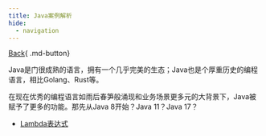 ```yaml
---
title: Java案例解析
hide:
  - navigation
---
```


[Back](/blog/#2022年文章导航){ .md-button}

Java是门很成熟的语言，拥有一个几乎完美的生态；Java也是个厚重历史的编程语言，相比Golang、Rust等。

在现在优秀的编程语言如雨后春笋般涌现和业务场景更多元的大背景下，Java被赋予了更多的功能。那先从Java 8开始？Java 11？Java 17？

- [Lambda表达式](lambda.md)